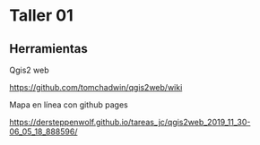# Taller 01

## Herramientas 

Qgis2 web

https://github.com/tomchadwin/qgis2web/wiki


Mapa en línea con github pages



https://dersteppenwolf.github.io/tareas_jc/qgis2web_2019_11_30-06_05_18_888596/

